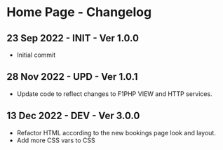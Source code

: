 # Home Page - Changelog

## 23 Sep 2022 - INIT - Ver 1.0.0
  - Initial commit

## 28 Nov 2022 - UPD - Ver 1.0.1
 - Update code to reflect changes to F1PHP VIEW and HTTP services.

## 13 Dec 2022 - DEV - Ver 3.0.0
 - Refactor HTML according to the new bookings page look and layout.
 - Add more CSS vars to CSS

